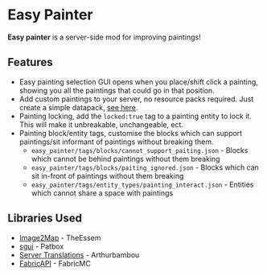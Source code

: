 # Easy Painter

**Easy painter** is a server-side mod for improving paintings!

## Features
* Easy painting selection GUI opens when you place/shift click a painting, showing you all the paintings that could go in that position.
* Add custom paintings to your server, no resource packs required. Just create a simple datapack, [see here](/example).
* Painting locking, add the `locked:true` tag to a painting entity to lock it. This will make it unbreakable, unchangeable, ect.
* Painting block/entity tags, customise the blocks which can support paintings/sit informant of paintings without breaking them.
    * `easy_painter/tags/blocks/cannot_support_paiting.json` - Blocks which cannot be behind paintings without them breaking
    * `easy_painter/tags/blocks/paiting_ignored.json` - Blocks which can sit in-front of paintings without them breaking
    * `easy_painter/tags/entity_types/painting_interact.json` - Entities which cannot share a space with paintings

## Libraries Used
* [Image2Map](https://github.com/TheEssem/Image2Map) - TheEssem
* [sgui](https://github.com/Patbox/sgui) - Patbox
* [Server Translations](https://github.com/arthurbambou/Server-Translations) - Arthurbambou
* [FabricAPI](https://github.com/FabricMC/fabric) - FabricMC
